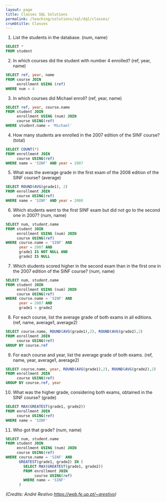 ```yaml
---
layout: page
title: Classes SQL Solutions
permalink: /teaching/solutions/sql/dql/classes/
crumbtitle: Classes
---
```


1. List the students in the database. (num, name)
```sql
SELECT *
FROM student
```
2. In which courses did the student with number 4 enrolled? (ref, year, name)
```sql
SELECT ref, year, name
FROM course JOIN
     enrollment USING (ref)
WHERE num = 4
```
3. In which courses did Michael enroll? (ref, year, name)
```sql
SELECT ref, year, course.name
FROM student JOIN
     enrollment USING (num) JOIN
     course USING(ref)
WHERE student.name = 'Michael'
```
4) How many students are enrolled in the 2007 edition of the SINF course? (total)
```sql
SELECT COUNT(*)
FROM enrollment JOIN
     course USING(ref)
WHERE name = 'SINF' AND year = 2007
```
5) What was the average grade in the first exam of the 2008 edition of the SINF course? (average)
```sql
SELECT ROUND(AVG(grade1), 2)
FROM enrollment JOIN
     course USING(ref)
WHERE name = 'SINF' AND year = 2008
```
6) Which students went to the first SINF exam but did not go to the second one in 2007? (num, name)
```sql
SELECT num, student.name
FROM student JOIN
     enrollment USING (num) JOIN
     course USING(ref)
WHERE course.name = 'SINF' AND
      year = 2007 AND
      grade1 IS NOT NULL AND
      grade2 IS NULL
```
7) Which students scored higher in the second exam than in the first one in the 2007 edition of the SINF course? (num, name)
```sql
SELECT num, student.name
FROM student JOIN
     enrollment USING (num) JOIN
     course USING(ref)
WHERE course.name = 'SINF' AND
      year = 2007 AND
      grade1 < grade2
```
8) For each course, list the average grade of both exams in all editions. (ref, name, average1, average2)
```sql
SELECT course.name, ROUND(AVG(grade1),2), ROUND(AVG(grade2),2)
FROM enrollment JOIN
     course USING(ref)
GROUP BY course.ref
```
9) For each course and year, list the average grade of both exams. (ref, name, year, average1, average2)
```sql
SELECT course.name, year, ROUND(AVG(grade1),2), ROUND(AVG(grade2),2)
FROM enrollment JOIN
     course USING(ref)
GROUP BY course.ref, year
```
10) What was the higher grade, considering both exams, obtained in the SINF course? (grade)
```sql
SELECT MAX(GREATEST(grade1, grade2))
FROM enrollment JOIN
     course USING(ref)
WHERE name = 'SINF'
```
11) Who got that grade? (num, name)
```sql
SELECT num, student.name
FROM student JOIN
     enrollment USING (num) JOIN
     course USING(ref)
WHERE course.name = 'SINF' AND
      GREATEST(grade1, grade2) IN (
        SELECT MAX(GREATEST(grade1, grade2))
        FROM enrollment JOIN
             course USING(ref)
        WHERE name = 'SINF'
      )
```
*(Credits: André Restivo https://web.fe.up.pt/~arestivo)*
